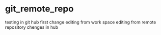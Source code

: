 # git_remote_repo
testing in git hub
first change
editing from work space 
editing from remote repository
chenges in hub
